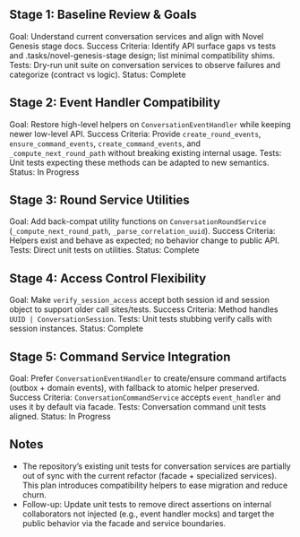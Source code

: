 ## Stage 1: Baseline Review & Goals

Goal: Understand current conversation services and align with Novel Genesis stage docs. Success Criteria: Identify API surface gaps vs tests and .tasks/novel-genesis-stage design; list minimal compatibility shims. Tests: Dry-run unit suite on conversation services to observe failures and categorize (contract vs logic). Status: Complete

## Stage 2: Event Handler Compatibility

Goal: Restore high-level helpers on `ConversationEventHandler` while keeping newer low-level API. Success Criteria: Provide `create_round_events`, `ensure_command_events`, `create_command_events`, and `_compute_next_round_path` without breaking existing internal usage. Tests: Unit tests expecting these methods can be adapted to new semantics. Status: In Progress

## Stage 3: Round Service Utilities

Goal: Add back-compat utility functions on `ConversationRoundService` (`_compute_next_round_path`, `_parse_correlation_uuid`). Success Criteria: Helpers exist and behave as expected; no behavior change to public API. Tests: Direct unit tests on utilities. Status: Complete

## Stage 4: Access Control Flexibility

Goal: Make `verify_session_access` accept both session id and session object to support older call sites/tests. Success Criteria: Method handles `UUID | ConversationSession`. Tests: Unit tests stubbing verify calls with session instances. Status: Complete

## Stage 5: Command Service Integration

Goal: Prefer `ConversationEventHandler` to create/ensure command artifacts (outbox + domain events), with fallback to atomic helper preserved. Success Criteria: `ConversationCommandService` accepts `event_handler` and uses it by default via facade. Tests: Conversation command unit tests aligned. Status: In Progress

## Notes

- The repository’s existing unit tests for conversation services are partially out of sync with the current refactor (facade + specialized services). This plan introduces compatibility helpers to ease migration and reduce churn.
- Follow-up: Update unit tests to remove direct assertions on internal collaborators not injected (e.g., event handler mocks) and target the public behavior via the facade and service boundaries.

